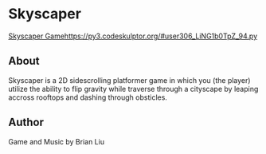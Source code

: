 # Skyscaper
[Skyscaper Game](https://py3.codeskulptor.org/#user306_LiNG1b0TpZ_94.py)https://py3.codeskulptor.org/#user306_LiNG1b0TpZ_94.py

## About
Skyscaper is a 2D sidescrolling platformer game in which you (the player) utilize the ability to flip gravity while traverse through a cityscape by leaping accross rooftops and dashing through obsticles.

## Author
Game and Music by Brian Liu
